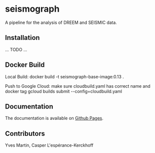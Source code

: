 
# seismograph

A pipeline for the analysis of DREEM and SEISMIC data.

## Installation

... TODO ...

## Docker Build

Local Build:
docker build -t seismograph-base-image:0.13 .

Push to Google Cloud:
make sure cloudbuild.yaml has correct name and docker tag
gcloud builds submit --config=cloudbuild.yaml

## Documentation

The documentation is available on [Github Pages](https://rouskinlab.github.io/seismograph).

## Contributors

Yves Martin, Casper L'espérance-Kerckhoff
